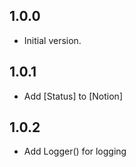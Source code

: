 ## 1.0.0

- Initial version.

## 1.0.1 
- Add [Status] to [Notion]
  
## 1.0.2
- Add Logger() for logging
